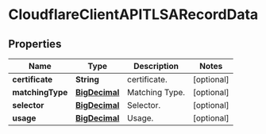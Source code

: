 # CloudflareClientAPITLSARecordData

## Properties
Name | Type | Description | Notes
------------ | ------------- | ------------- | -------------
**certificate** | **String** | certificate. |  [optional]
**matchingType** | [**BigDecimal**](BigDecimal.md) | Matching Type. |  [optional]
**selector** | [**BigDecimal**](BigDecimal.md) | Selector. |  [optional]
**usage** | [**BigDecimal**](BigDecimal.md) | Usage. |  [optional]
